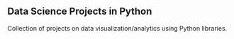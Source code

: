 ## Data Science Projects in Python
Collection of projects on data visualization/analytics using Python libraries. 

